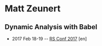 # Matt Zeunert

## Dynamic Analysis with Babel
- 2017 Feb 18-19 -- [RS Conf 2017](https://www.youtube.com/watch?v=2wxr5t3ftis) [en]   
